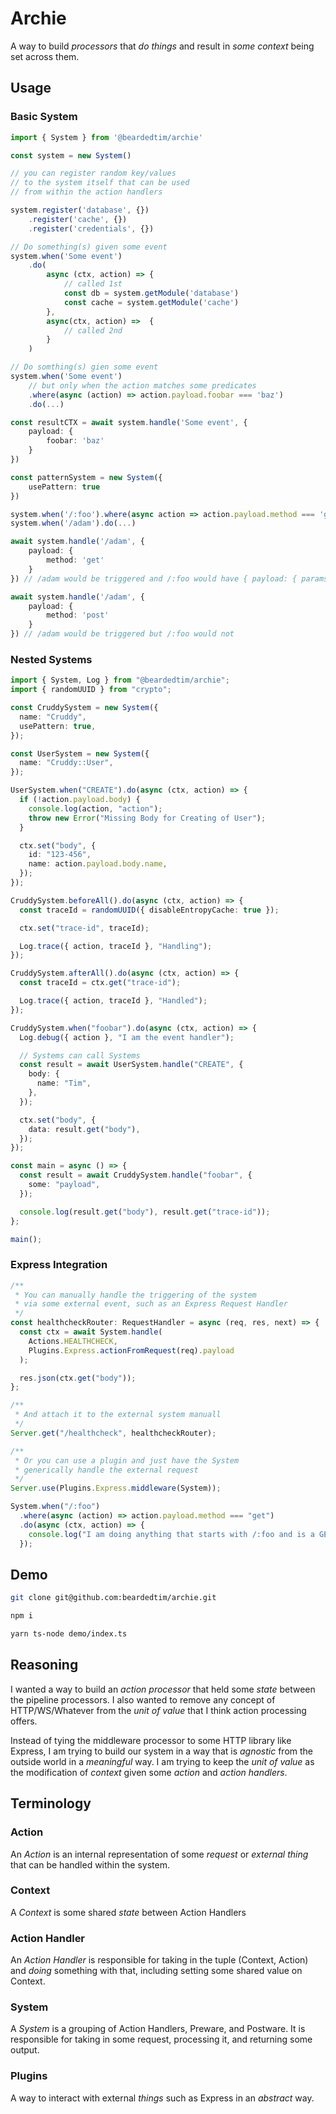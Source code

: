 # Archie

A way to build _processors_ that _do things_ and result in
_some context_ being set across them.

## Usage

### Basic System

```ts
import { System } from '@beardedtim/archie'

const system = new System()

// you can register random key/values
// to the system itself that can be used
// from within the action handlers

system.register('database', {})
    .register('cache', {})
    .register('credentials', {})

// Do something(s) given some event
system.when('Some event')
    .do(
        async (ctx, action) => {
            // called 1st
            const db = system.getModule('database')
            const cache = system.getModule('cache')
        },
        async(ctx, action) =>  {
            // called 2nd
        }
    )

// Do somthing(s) gien some event
system.when('Some event')
    // but only when the action matches some predicates
    .where(async (action) => action.payload.foobar === 'baz')
    .do(...)

const resultCTX = await system.handle('Some event', {
    payload: {
        foobar: 'baz'
    }
})

const patternSystem = new System({
    usePattern: true
})

system.when('/:foo').where(async action => action.payload.method === 'get').do(...)
system.when('/adam').do(...)

await system.handle('/adam', {
    payload: {
        method: 'get'
    }
}) // /adam would be triggered and /:foo would have { payload: { params: { foo: adam } } }

await system.handle('/adam', {
    payload: {
        method: 'post'
    }
}) // /adam would be triggered but /:foo would not
```

### Nested Systems

```ts
import { System, Log } from "@beardedtim/archie";
import { randomUUID } from "crypto";

const CruddySystem = new System({
  name: "Cruddy",
  usePattern: true,
});

const UserSystem = new System({
  name: "Cruddy::User",
});

UserSystem.when("CREATE").do(async (ctx, action) => {
  if (!action.payload.body) {
    console.log(action, "action");
    throw new Error("Missing Body for Creating of User");
  }

  ctx.set("body", {
    id: "123-456",
    name: action.payload.body.name,
  });
});

CruddySystem.beforeAll().do(async (ctx, action) => {
  const traceId = randomUUID({ disableEntropyCache: true });

  ctx.set("trace-id", traceId);

  Log.trace({ action, traceId }, "Handling");
});

CruddySystem.afterAll().do(async (ctx, action) => {
  const traceId = ctx.get("trace-id");

  Log.trace({ action, traceId }, "Handled");
});

CruddySystem.when("foobar").do(async (ctx, action) => {
  Log.debug({ action }, "I am the event handler");

  // Systems can call Systems
  const result = await UserSystem.handle("CREATE", {
    body: {
      name: "Tim",
    },
  });

  ctx.set("body", {
    data: result.get("body"),
  });
});

const main = async () => {
  const result = await CruddySystem.handle("foobar", {
    some: "payload",
  });

  console.log(result.get("body"), result.get("trace-id"));
};

main();
```

### Express Integration

```ts
/**
 * You can manually handle the triggering of the system
 * via some external event, such as an Express Request Handler
 */
const healthcheckRouter: RequestHandler = async (req, res, next) => {
  const ctx = await System.handle(
    Actions.HEALTHCHECK,
    Plugins.Express.actionFromRequest(req).payload
  );

  res.json(ctx.get("body"));
};

/**
 * And attach it to the external system manuall
 */
Server.get("/healthcheck", healthcheckRouter);

/**
 * Or you can use a plugin and just have the System
 * generically handle the external request
 */
Server.use(Plugins.Express.middleware(System));

System.when("/:foo")
  .where(async (action) => action.payload.method === "get")
  .do(async (ctx, action) => {
    console.log("I am doing anything that starts with /:foo and is a GET request", action.meta);
  });
```

## Demo

```sh
git clone git@github.com:beardedtim/archie.git

npm i

yarn ts-node demo/index.ts
```

## Reasoning

I wanted a way to build an _action processor_ that held some _state_
between the pipeline processors. I also wanted to remove any concept
of HTTP/WS/Whatever from the _unit of value_ that I think action processing
offers. 

Instead of tying the middleware processor to some HTTP library like Express,
I am trying to build our system in a way that is _agnostic_ from the outside
world in a _meaningful_ way. I am trying to keep the _unit of value_ as the
modification of _context_ given some _action_ and _action handlers_. 

## Terminology

### Action

An _Action_ is an internal representation of some _request_ or
_external thing_ that can be handled within the system.

### Context

A _Context_ is some shared _state_ between Action Handlers

### Action Handler

An _Action Handler_ is responsible for taking in the tuple (Context, Action) and
_doing_ something with that, including setting some shared value on Context.

### System

A _System_ is a grouping of Action Handlers, Preware, and Postware. It is
responsible for taking in some request, processing it, and returning some
output.

### Plugins

A way to interact with external _things_ such as Express in an _abstract_ way.